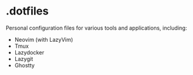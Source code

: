# .dotfiles

Personal configuration files for various tools and applications, including:

- Neovim (with LazyVim)
- Tmux
- Lazydocker
- Lazygit
- Ghostty
